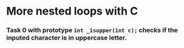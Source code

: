 # More nested loops with C
### Task 0 with prototype `int _isupper(int c);` checks if the inputed character is in uppercase letter.
